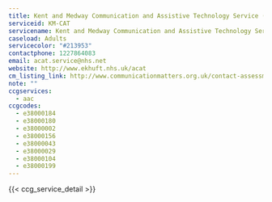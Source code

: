 ```yaml
---
title: Kent and Medway Communication and Assistive Technology Service (KM CAT)- Adult Team
serviceid: KM-CAT
servicename: Kent and Medway Communication and Assistive Technology Service (KM CAT)- Adult Team
caseload: Adults
servicecolor: "#213953"
contactphone: 1227864083
email: acat.service@nhs.net
website: http://www.ekhuft.nhs.uk/acat
cm_listing_link: http://www.communicationmatters.org.uk/contact-assessment-service/km-cat-adults
note: ""
ccgservices:
  - aac
ccgcodes:
  - e38000184
  - e38000180
  - e38000002
  - e38000156
  - e38000043
  - e38000029
  - e38000104
  - e38000199
---
```


{{< ccg_service_detail >}}
